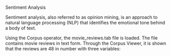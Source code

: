Sentiment Analysis 

Sentiment analysis, also referred to as opinion mining, is an approach to natural language processing (NLP) that identifies the emotional tone behind a body of text.

Using the Corpus operator, the movie_reviews.tab file is loaded. The file contains movie reviews in text form. 
Through the Corpus Viewer, it is shown that the reviews are 48 in number with three variables:
